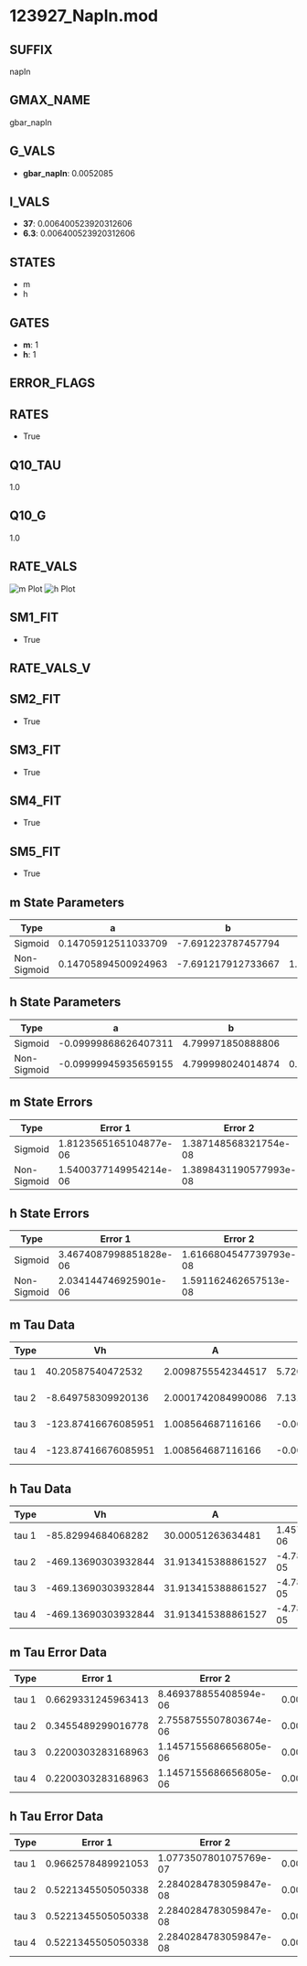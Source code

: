 # 123927_NapIn.mod

## SUFFIX

napIn

## GMAX_NAME

gbar_napIn

## G_VALS

- **gbar_napIn**: 0.0052085

## I_VALS

- **37**: 0.006400523920312606
- **6.3**: 0.006400523920312606

## STATES

- m
- h

## GATES

- **m**: 1
- **h**: 1

## ERROR_FLAGS


## RATES

- True

## Q10_TAU

1.0

## Q10_G

1.0

## RATE_VALS

![m Plot](/Users/pbozelos/Dropbox/icg-Chai-Panos/supermodels/output_markdown_files/Na/123927_NapIn.mod/images/m.png)
![h Plot](/Users/pbozelos/Dropbox/icg-Chai-Panos/supermodels/output_markdown_files/Na/123927_NapIn.mod/images/h.png)

## SM1_FIT

- True

## RATE_VALS_V

## SM2_FIT

- True

## SM3_FIT

- True

## SM4_FIT

- True

## SM5_FIT

- True

## m State Parameters

| Type | a | b | c | d |
| --- | --- | --- | --- | --- |
| Sigmoid | 0.14705912511033709 | -7.691223787457794 |
| Non-Sigmoid | 0.14705894500924963 | -7.691217912733667 | 1.0000006411708673 | -9.224136461100935e-07 |

## h State Parameters

| Type | a | b | c | d |
| --- | --- | --- | --- | --- |
| Sigmoid | -0.09999868626407311 | 4.799971850888806 |
| Non-Sigmoid | -0.09999945935659155 | 4.799998024014874 | 0.999995768479218 | 1.913184436634179e-07 |

## m State Errors

| Type | Error 1 | Error 2 | Error 3 |
| --- | --- | --- | --- |
| Sigmoid | 1.8123565165104877e-06 | 1.387148568321754e-08 | 8.640389986071234e-07 |
| Non-Sigmoid | 1.5400377149954214e-06 | 1.3898431190577993e-08 | 7.342113060866665e-07 |

## h State Errors

| Type | Error 1 | Error 2 | Error 3 |
| --- | --- | --- | --- |
| Sigmoid | 3.4674087998851828e-06 | 1.6166804547739793e-08 | 2.5728425391389473e-06 |
| Non-Sigmoid | 2.034144746925901e-06 | 1.591162462657513e-08 | 1.5093501913677692e-06 |

## m Tau Data

| Type | Vh | A | b1 | b2 | c1 | c2 | d1 | d2 | e1 | e2 |
| --- | --- | --- | --- | --- | --- | --- | --- | --- | --- | --- |
| tau 1 | 40.20587540472532 | 2.0098755542344517 | 5.72056191110011e-05 | -5.72183112838279e-05 |
| tau 2 | -8.649758309920136 | 2.0001742084990086 | 7.131395767518899e-05 | -1.477720864620735e-05 | -6.70869087051467e-05 | -1.8260851636371265e-05 |
| tau 3 | -123.87416676085951 | 1.008564687116166 | -0.00031217794265831226 | 3.372367110385905e-06 | -8.773665561714585e-09 | -0.3349798031037358 | 0.0042337448877081225 | -1.509210375193602e-05 |
| tau 4 | -123.87416676085951 | 1.008564687116166 | -0.00031217794265831226 | 3.372367110385905e-06 | -8.773665561714585e-09 | 0.0 | -0.3349798031037358 | 0.0042337448877081225 | -1.509210375193602e-05 | 0.0 |

## h Tau Data

| Type | Vh | A | b1 | b2 | c1 | c2 | d1 | d2 | e1 | e2 |
| --- | --- | --- | --- | --- | --- | --- | --- | --- | --- | --- |
| tau 1 | -85.82994684068282 | 30.00051263634481 | 1.457707003518863e-06 | -1.4600510445549689e-06 |
| tau 2 | -469.13690303932844 | 31.913415388861527 | -4.788418459827392e-05 | 1.3492504492723978e-06 | 0.0006659320105821405 | 2.8151283749871757e-09 |
| tau 3 | -469.13690303932844 | 31.913415388861527 | -4.788418459827392e-05 | 1.3492504492723978e-06 | 0.0 | 0.0006659320105821405 | 2.8151283749871757e-09 | 0.0 |
| tau 4 | -469.13690303932844 | 31.913415388861527 | -4.788418459827392e-05 | 1.3492504492723978e-06 | 0.0 | 0.0 | 0.0006659320105821405 | 2.8151283749871757e-09 | 0.0 | 0.0 |

## m Tau Error Data

| Type | Error 1 | Error 2 | Error 3 |
| --- | --- | --- | --- |
| tau 1 | 0.6629331245963413 | 8.469378855408594e-06 | 0.002189696149331226 |
| tau 2 | 0.3455489299016778 | 2.7558755507803674e-06 | 0.0011413627304744359 |
| tau 3 | 0.2200303283168963 | 1.1457155686656805e-06 | 0.0007267694806243992 |
| tau 4 | 0.2200303283168963 | 1.1457155686656805e-06 | 0.0007267694806243992 |

## h Tau Error Data

| Type | Error 1 | Error 2 | Error 3 |
| --- | --- | --- | --- |
| tau 1 | 0.9662578489921053 | 1.0773507801075769e-07 | 0.00023655786412519518 |
| tau 2 | 0.5221345505050338 | 2.2840284783059847e-08 | 0.00012782823361515462 |
| tau 3 | 0.5221345505050338 | 2.2840284783059847e-08 | 0.00012782823361515462 |
| tau 4 | 0.5221345505050338 | 2.2840284783059847e-08 | 0.00012782823361515462 |

